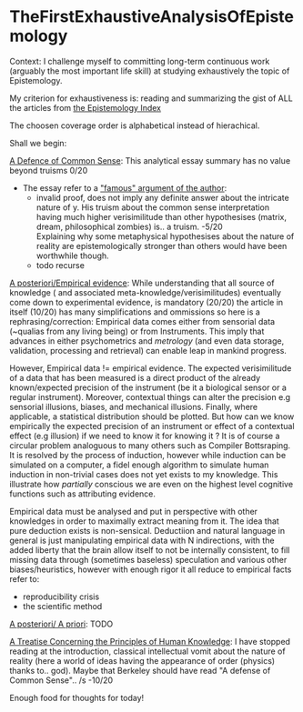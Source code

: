 # TheFirstExhaustiveAnalysisOfEpistemology

Context: I challenge myself to committing long-term continuous work (arguably the most important life skill) at studying exhaustively the topic of Epistemology.

My criterion for exhaustiveness is: reading and summarizing the gist of ALL the articles from [the Epistemology Index](https://en.wikipedia.org/wiki/Index_of_epistemology_articles)

The choosen coverage order is alphabetical instead of hierachical.

Shall we begin:

[A Defence of Common Sense](https://en.wikipedia.org/wiki/A_Defence_of_Common_Sense):
This analytical essay summary has no value beyond truisms 0/20
  * The essay refer to a ["famous" argument of the author](https://en.wikipedia.org/wiki/Here_is_one_hand):
    * invalid proof, does not imply any definite answer about the intricate nature of 
    y. His truism about the common sense      interpretation having much higher verisimilitude than other hypothesises (matrix, dream, philosophical zombies) is.. a truism. -5/20   
    Explaining why some metaphysical hypothesises about the nature of reality are epistemologically stronger than others would have been worthwhile though.
    * todo recurse


[A posteriori/Empirical evidence](https://en.wikipedia.org/wiki/Empirical_evidence):
While understanding that all source of knowledge ( and associated meta-knowledge/verisimilitudes) eventually come down to experimental evidence, is mandatory (20/20) the article in itself (10/20) has many simplifications and ommissions so here is a rephrasing/correction:
Empirical data comes either from sensorial data (~qualias from any living being) or from Instruments. This imply that advances in either psychometrics and *metrology* (and even data storage, validation, processing and retrieval) can enable leap in mankind progress.

However, Empirical data != empirical evidence. The expected verisimilitude of a data that has been measured is a direct product of the already known/expected precision of the instrument (be it a biological sensor or a regular instrument). Moreover, contextual things can alter the precision e.g sensorial illusions, biases, and mechanical illusions. Finally, where applicable, a statistical distribution should be plotted. 
But how can we know empirically the expected precision of an instrument or effect of a contextual effect (e.g illusion) if we need to know it for knowing it ? It is of course a circular problem analoguous to many others such as Compiler Bottsraping. It is resolved by the process of induction, however while induction can be simulated on a computer, a fidel enough algorithm to simulate human induction in non-trivial cases does not yet exists to my knowledge. This illustrate how *partially* conscious we are even on the highest level cognitive functions such as attributing evidence.

Empirical data must be analysed and put in perspective with other knowledges in order to maximally extract meaning from it.
The idea that pure deduction exists is non-sensical. Deductiion and natural language in general is just manipulating empirical data with N indirections, with the added liberty that the brain allow itself to not be internally consistent, to fill missing data through (sometimes baseless) speculation and various other biases/heuristics, however with enough rigor it all reduce to empirical facts
 refer to:
  * reproducibility crisis
  * the scientific method

[A posteriori/ A priori](https://en.wikipedia.org/wiki/A_priori_and_a_posteriori):
TODO

[A Treatise Concerning the Principles of Human Knowledge](https://en.wikipedia.org/wiki/A_Treatise_Concerning_the_Principles_of_Human_Knowledge):
I have stopped reading at the introduction, classical intellectual vomit about the nature of reality (here a world of ideas having the appearance of order (physics) thanks to.. god). Maybe that Berkeley should have read "A defense of Common Sense".. /s -10/20

Enough food for thoughts for today!



